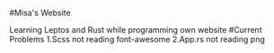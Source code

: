 #Misa's Website

Learning Leptos and Rust while programming own website
#Current Problems
1.Scss not reading font-awesome
2.App.rs not reading png
